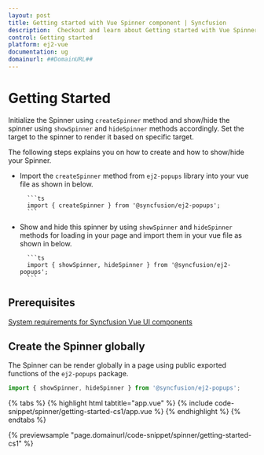 ```yaml
---
layout: post
title: Getting started with Vue Spinner component | Syncfusion
description:  Checkout and learn about Getting started with Vue Spinner component of Syncfusion Essential JS 2 and more details.
control: Getting started 
platform: ej2-vue
documentation: ug
domainurl: ##DomainURL##
---
```


# Getting Started

Initialize the Spinner using `createSpinner` method and show/hide the spinner using `showSpinner` and `hideSpinner` methods accordingly. Set the target to the spinner to render it based on specific target.

The following steps explains you on how to create and how to show/hide your Spinner.

* Import the `createSpinner` method from `ej2-popups` library into your vue file as shown in below.

        ```ts
        import { createSpinner } from '@syncfusion/ej2-popups';
        ```

* Show and hide this spinner by using `showSpinner` and `hideSpinner` methods for loading in your page and import them in your vue file as shown in below.

        ```ts
        import { showSpinner, hideSpinner } from '@syncfusion/ej2-popups';
        ```

## Prerequisites

[System requirements for Syncfusion Vue UI components](https://ej2.syncfusion.com/vue/documentation/system-requirements/)

## Create the Spinner globally

The Spinner can be render globally in a page using public exported functions of the `ej2-popups` package.

```ts
import { showSpinner, hideSpinner } from '@syncfusion/ej2-popups';
```

{% tabs %}
{% highlight html tabtitle="app.vue" %}
{% include code-snippet/spinner/getting-started-cs1/app.vue %}
{% endhighlight %}
{% endtabs %}
        
{% previewsample "page.domainurl/code-snippet/spinner/getting-started-cs1" %}